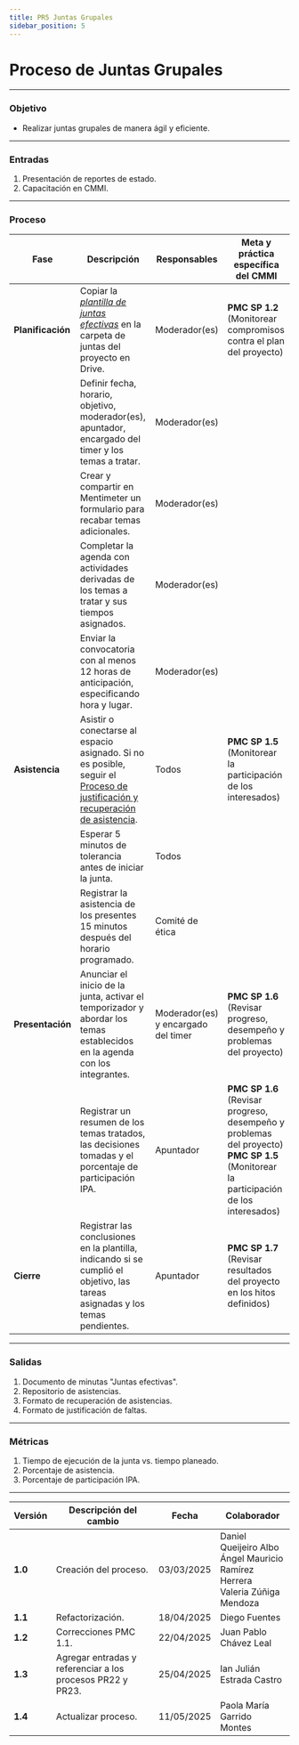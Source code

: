```yaml
---
title: PR5 Juntas Grupales
sidebar_position: 5
---
```


# Proceso de Juntas Grupales

---

### Objetivo

- Realizar juntas grupales de manera ágil y eficiente.

---

### Entradas

1. Presentación de reportes de estado.
2. Capacitación en CMMI.

---

### Proceso

| Fase              | Descripción                                                                                                                                                                                            | Responsables              | Meta y práctica específica del CMMI                                       |
| ----------------  | ------------------------------------------------------------------------------------------------------------------------------------------------------------------------------------------------------ | --------------------------|---------------------------------------------- |
| **Planificación** | Copiar la <u>_[ plantilla de juntas efectivas](https://docs.google.com/document/d/1kQ_WNJF6ZAqBEqnu3a1I7ls6aLCqXvPdEHlpKwQGfEM/edit?usp=drive_link)_</u> en la carpeta de juntas del proyecto en Drive.| Moderador(es) | **PMC SP 1.2** (Monitorear compromisos contra el plan del proyecto)  |
|                   | Definir fecha, horario, objetivo, moderador(es), apuntador, encargado del timer y los temas a tratar.                                                                                                  | Moderador(es) | |
|                   | Crear y compartir en Mentimeter un formulario para recabar temas adicionales.                                                                                                                          | Moderador(es) | |
|                   | Completar la agenda con actividades derivadas de los temas a tratar y sus tiempos asignados.                                                                                                           | Moderador(es) | | 
|                   | Enviar la convocatoria con al menos 12 horas de anticipación, especificando hora y lugar.                                                                                                              | Moderador(es) | | 
|  **Asistencia**   | Asistir o conectarse al espacio asignado. Si no es posible, seguir el [Proceso de justificación y recuperación de asistencia](../procesos/PR22-justificar-recuperar-asistencia.md).| Todos   |  **PMC SP 1.5** (Monitorear la participación de los interesados)  | 
|                   | Esperar 5 minutos de tolerancia antes de iniciar la junta.                                                                                                                                             | Todos                     | | 
|                   | Registrar la asistencia de los presentes 15 minutos después del horario programado.                                                                                                                    | Comité de ética | | 
| **Presentación**  | Anunciar el inicio de la junta, activar el temporizador y abordar los temas establecidos en la agenda con los integrantes.                                                                             | Moderador(es) y encargado del timer | **PMC SP 1.6** (Revisar progreso, desempeño y problemas del proyecto)  |
|                   | Registrar un resumen de los temas tratados, las decisiones tomadas y el porcentaje de participación IPA.                                                                                               | Apuntador         | **PMC SP 1.6** (Revisar progreso, desempeño y problemas del proyecto) **PMC SP 1.5** (Monitorear la participación de los interesados)   |
| **Cierre**        | Registrar las conclusiones en la plantilla, indicando si se cumplió el objetivo, las tareas asignadas y los temas pendientes.                                                                          |  Apuntador        | **PMC SP 1.7** (Revisar resultados del proyecto en los hitos definidos)  | 

---


### Salidas

1. Documento de minutas "Juntas efectivas".
2. Repositorio de asistencias.
3. Formato de recuperación de asistencias.
4. Formato de justificación de faltas.

---

### Métricas

1. Tiempo de ejecución de la junta vs. tiempo planeado.
2. Porcentaje de asistencia.
3. Porcentaje de participación IPA.


---

| Versión | Descripción del cambio                | Fecha    | Colaborador                |
| ------- | ------------------------------------- | -------- | -------------------------- |
| **1.0**     | Creación del proceso.| 03/03/2025 | Daniel Queijeiro Albo <br/> Ángel Mauricio Ramírez Herrera <br/> Valeria Zúñiga Mendoza |
| **1.1**     | Refactorización.         | 18/04/2025 | Diego Fuentes |
| **1.2** | Correcciones PMC 1.1.| 22/04/2025 | Juan Pablo Chávez Leal |
| **1.3** | Agregar entradas y referenciar a los procesos PR22 y PR23.| 25/04/2025 | Ian Julián Estrada Castro | 
| **1.4** | Actualizar proceso.| 11/05/2025 | Paola María Garrido Montes | 